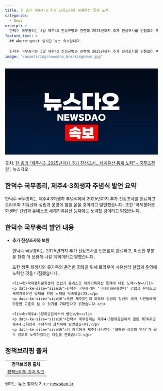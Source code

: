 ```yaml
---
title: 한 총리 제주4·3 추가 진상조사와 세계유산 등재 노력
categories:
  - News
excerpt: >
  한덕수 국무총리는 3일 제주43 진상규명과 관련해 2025년까지 추가 진상조사를 빈틈없이 마무리해 미진했던 …
feature_text: >
  ## whereispost 실시간 뉴스 속보입니다.

  한덕수 국무총리는 3일 제주43 진상규명과 관련해 2025년까지 추가 진상조사를 빈틈없이 마무리해 미진했던 …
image: '/assets/img/newsdao_breakingnews.jpg'
---
```


![뉴스다오 속보](/assets/img/newsdao_breakingnews.jpg)

<p>출처: <a href="https://newsdao.kr/3500" rel="dofollow">한 총리 “제주4·3, 2025년까지 추가 진상조사...세계유산 등재 노력” - 국무조정실</a> | 뉴스다오</p>

<h2 data-ke-size="size26">한덕수 국무총리, 제주4·3희생자 추념식 발언 요약</h2>
<p data-ke-size="size16">한덕수 국무총리는 제주4·3희생자 추념식에서 2025년까지 추가 진상조사를 완료하고 트라우마 치유센터 설립과 운영에 힘을 쏟을 것이라고 발언했습니다. 또한 '국제평화문화센터' 건립과 유네스코 세계기록유산 등재에도 노력할 것이라고 밝혔습니다.</p>

<h2 data-ke-size="size26">한덕수 국무총리 발언 내용</h2>
<ul>
    <li><b>추가 진상조사와 보완</b></li>
    <p data-ke-size="size16">한덕수 국무총리는 2025년까지 추가 진상조사를 빈틈없이 완료하고, 미진한 부분을 한층 더 보완해 나갈 계획이라고 말했습니다.</p>
    <p data-ke-size="size16">또한 생존 희생자와 유가족의 온전한 회복을 위해 트라우마 치유센터 설립과 운영에 노력할 것을 다짐했습니다.</p>

    <li><b>국제평화문화센터 건립과 유네스코 세계기록유산 등재에 대한 노력</b></li>
    <p data-ke-size="size16">한덕수 국무총리는 '국제평화문화센터' 건립과 유네스코 세계기록유산 등재를 위한 노력을 약속했습니다.</p>
    <p data-ke-size="size16">또한 제주도민의 화해와 상생의 정신이 세계 시민들에게 귀중한 교훈이 될 수 있기를 기대한다고 밝혔습니다.</p>

    <li><b>제주4·3평화공원에서의 발언</b></li>
    <p data-ke-size="size16">한덕수 국무총리는 제주4·3평화공원에서 열린 제76주년 제주4·3희생자 추념식에 참석하여 발언했습니다.</p>
    <p data-ke-size="size16">이 자리에서 제주4·3사건이 ‘화해와 상생의 역사’가 될 수 있도록 노력하겠다는 다짐을 전했습니다.</p>
</ul>

<h2 data-ke-size="size26">정책브리핑 출처</h2>
<table>
    <tr>
        <td style="text-align: center; height: 17px;"><b>정책브리핑 출처</b></td>
    </tr>
    <tr>
        <td style="text-align: center; height: 17px;"><a href="https://newsdao.kr/3500">정책브리핑 출처 링크</a></td>
    </tr>
</table> 

원하는 뉴스 찾아보기 👉 <a href="https://newsdao.kr" rel="dofollow">newsdao.kr</a>



